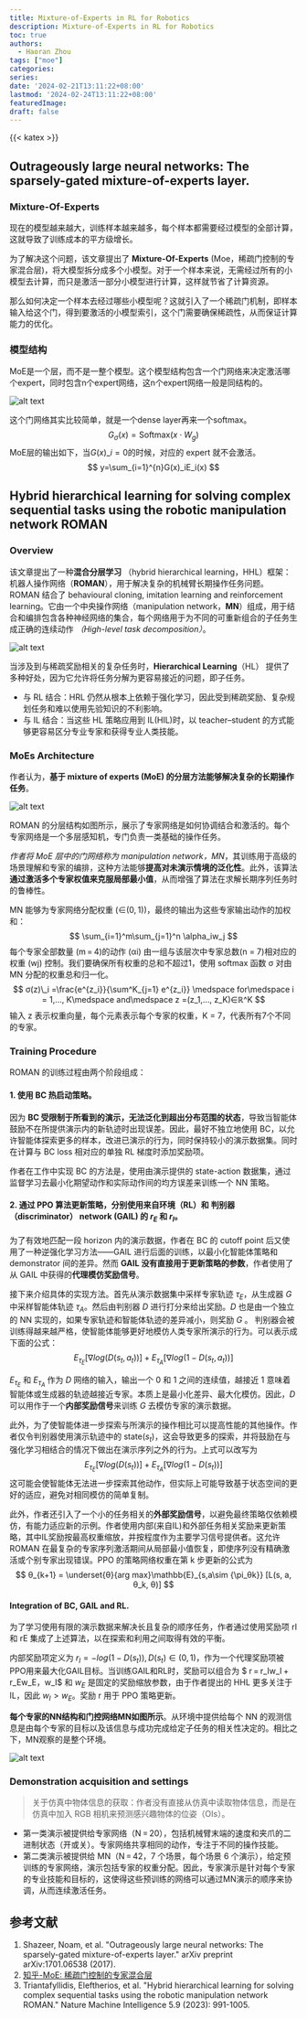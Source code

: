 ```yaml
---
title: Mixture-of-Experts in RL for Robotics
description: Mixture-of-Experts in RL for Robotics
toc: true
authors:
  - Haoran Zhou
tags: ["moe"]
categories:
series:
date: '2024-02-21T13:11:22+08:00'
lastmod: '2024-02-24T13:11:22+08:00'
featuredImage:
draft: false
---
```

{{< katex >}}
## Outrageously large neural networks: The sparsely-gated mixture-of-experts layer.

### Mixture-Of-Experts
现在的模型越来越大，训练样本越来越多，每个样本都需要经过模型的全部计算，这就导致了训练成本的平方级增长。

为了解决这个问题，该文章提出了 **Mixture-Of-Experts** (Moe，稀疏门控制的专家混合层)，将大模型拆分成多个小模型。对于一个样本来说，无需经过所有的小模型去计算，而只是激活一部分小模型进行计算，这样就节省了计算资源。

那么如何决定一个样本去经过哪些小模型呢？这就引入了一个稀疏门机制，即样本输入给这个门，得到要激活的小模型索引，这个门需要确保稀疏性，从而保证计算能力的优化。

### 模型结构
MoE是一个层，而不是一整个模型。这个模型结构包含一个门网络来决定激活哪个expert，同时包含n个expert网络，这n个expert网络一般是同结构的。

![alt text](post_imgs/11-moe/image.png)

这个门网络其实比较简单，就是一个dense layer再来一个softmax。
$$
G_\sigma(x)=\text{Softmax}(x\cdot W_g)
$$
MoE层的输出如下，当$G(x)\_i=0$的时候，对应的 expert 就不会激活。
$$
y=\sum_{i=1}^{n}G(x)_iE_i(x)
$$

## Hybrid hierarchical learning for solving complex sequential tasks using the robotic manipulation network ROMAN

### Overview
该文章提出了一种**混合分层学习** （hybrid hierarchical learning，HHL）框架：机器人操作网络（**ROMAN**），用于解决复杂的机械臂长期操作任务问题。ROMAN 结合了 behavioural cloning, imitation learning and reinforcement learning。它由一个中央操作网络（manipulation network，**MN**）组成，用于结合和编排包含各种神经网络的集合，每个网络用于为不同的可重新组合的子任务生成正确的连续动作 *（High-level task decomposition）*。

![alt text](post_imgs/11-moe/ROMAN-skills.png)

当涉及到与稀疏奖励相关的复杂任务时，**Hierarchical Learning**（HL） 提供了多种好处，因为它允许将任务分解为更容易接近的问题，即子任务。
* 与 RL 结合：HRL 仍然从根本上依赖于强化学习，因此受到稀疏奖励、复杂规划任务和难以使用先验知识的不利影响。
* 与 IL 结合：当这些 HL 策略应用到 IL(HIL)时，以 teacher–student 的方式能够更容易区分专业专家和获得专业人类技能。

### MoEs Architecture
作者认为，**基于 mixture of experts (MoE) 的分层方法能够解决复杂的长期操作任务**。

![alt text](post_imgs/11-moe/ROMAN-moe.png)

ROMAN 的分层结构如图所示，展示了专家网络是如何协调结合和激活的。每个专家网络是一个多层感知机，专门负责一类基础的操作任务。

*作者将 MoE 层中的门网络称为 manipulation network，MN*，其训练用于高级的场景理解和专家的编排，这种方法能够**提高对未演示情境的泛化性**。此外，该算法**通过激活多个专家权值来克服局部最小值**，从而增强了算法在求解长期序列任务时的鲁棒性。

MN 能够为专家网络分配权重 (∈(0, 1))，最终的输出为这些专家输出动作的加权和：
$$
\sum_{i=1}^m\sum_{j=1}^n \alpha_iw_j
$$
每个专家全部数量 (m = 4)的动作 (αi) 由一组与该层次中专家总数(n = 7)相对应的权重 (wj) 控制。我们要确保所有权重的总和不超过1，使用 softmax 函数 σ 对由 MN 分配的权重总和归一化。
$$
σ(z)\_i =\frac{e^{z_i}}{\sum^K_{j=1} e^{z_i}} \medspace for\medspace i = 1,…, K\medspace and\medspace z =(z_1,…, z_K)∈ℝ^K
$$
输入 z 表示权重向量，每个元素表示每个专家的权重，K = 7，代表所有7个不同的专家。

### Training Procedure

ROMAN 的训练过程由两个阶段组成：
#### 1. 使用 **BC** 热启动策略。

因为 **BC 受限制于所看到的演示，无法泛化到超出分布范围的状态**，导致当智能体鼓励不在所提供演示内的新轨迹时出现误差。因此，最好不独立地使用 BC，以允许智能体探索更多的样本，改进已演示的行为，同时保持较小的演示数据集。同时在计算与 BC loss 相对应的单独 RL 梯度时添加奖励项。

作者在工作中实现 BC 的方法是，使用由演示提供的 state-action 数据集，通过监督学习去最小化期望动作和实际动作间的均方误差来训练一个 NN 策略。

#### 2. 通过 **PPO** 算法更新策略，分别使用来自环境（RL）和 判别器（discriminator） network (**GAIL**) 的 $r_E$ 和 $r_I$。

为了有效地匹配一段 horizon 内的演示数据，作者在 BC 的 cutoff point 后又使用了一种逆强化学习方法——GAIL 进行后面的训练，以最小化智能体策略和 demonstrator 间的差异。然而 **GAIL 没有直接用于更新策略的参数**，作者使用了从 GAIL 中获得的**代理模仿奖励信号**。

接下来介绍具体的实现方法。首先从演示数据集中采样专家轨迹 $\tau_E$，从生成器 $G$ 中采样智能体轨迹 $\tau_A$。然后由判别器 $D$ 进行打分来给出奖励。$D$ 也是由一个独立的 NN 实现的，如果专家轨迹和智能体轨迹的差异减小，则奖励 $G$ 。
判别器会被训练得越来越严格，使智能体能够更好地模仿人类专家所演示的行为。可以表示成下面的公式：
$$
E_{τ_E} [∇ log(D(s_t, a_t))] + E_{τ_A} [∇ log(1 − D(s_t, a_t))]
$$

$E_{τ_E}$ 和 $E_{τ_A}$ 作为 $D$ 网络的输入，输出一个 0 和 1 之间的连续值，越接近 1 意味着智能体或生成器的轨迹越接近专家。本质上是最小化差异、最大化模仿。因此，$D$ 可以用作于一个**内部奖励信号**来训练 $G$ 去模仿专家的演示数据。

此外，为了使智能体进一步探索与所演示的操作相比可以提高性能的其他操作。作者仅令判别器使用演示轨迹中的 state($s_t$)，这会导致更多的探索，并将鼓励在与强化学习相结合的情况下做出在演示序列之外的行为。上式可以改写为
$$
E_{τ_E} [∇ log(D(s_t))] + E_{τ_A} [∇ log(1 − D(s_t))]
$$
这可能会使智能体无法进一步探索其他动作，但实际上可能导致基于状态空间的更好的适应，避免对相同模仿的简单复制。

此外，作者还引入了一个小的任务相关的**外部奖励信号**，以避免最终策略仅依赖模仿，有能力适应新的示例。作者使用内部(来自IL)和外部任务相关奖励来更新策略，其中IL奖励按最高权重缩放，并按程度作为主要学习信号提供者。这允许 ROMAN 在最复杂的专家序列激活期间从局部最小值恢复，即使序列没有精确激活或个别专家出现错误。PPO 的策略网络权重在第 k 步更新的公式为
$$
θ_{k+1} = \underset{θ}{arg max}\mathbb{E}_{s,a\sim {\pi_θk}} [L(s, a, θ_k, θ)]
$$

#### Integration of BC, GAIL and RL.
为了学习使用有限的演示数据来解决长且复杂的顺序任务，作者通过使用奖励项 rI 和 rE 集成了上述算法，以在探索和利用之间取得有效的平衡。

内部奖励项定义为 $r_I=−log(1−D(s_t)), D(s_t) \in (0, 1)$，作为一个代理奖励项被PPO用来最大化GAIL目标。当训练GAIL和RL时，奖励可以组合为 $ r = r_Iw_I + r_Ew_E$，$w_I$ 和 $w_E$ 是固定的奖励缩放参数，由于作者提出的 HHL 更多关注于 IL，因此 $w_I > w_E$。奖励 r 用于 PPO 策略更新。

**每个专家的NN结构和门控网络MN如图所示**。从环境中提供给每个 NN 的观测信息是由每个专家的目标以及该信息与成功完成给定子任务的相关性决定的。相比之下，MN观察的是整个环境。

![alt text](post_imgs/11-moe/ROMAN-HIL.png)

### Demonstration acquisition and settings
> 关于仿真中物体信息的获取：作者没有直接从仿真中读取物体信息，而是在仿真中加入 RGB 相机来预测感兴趣物体的位姿（OIs）。

* 第一类演示被提供给专家网络（N = 20），包括机械臂末端的速度和夹爪的二进制状态（开或关）。专家网络共享相同的动作，专注于不同的操作技能。
* 第二类演示被提供给 MN（N = 42，7 个场景，每个场景 6 个演示），给定预训练的专家网络，演示包括专家的权重分配。因此，专家演示是针对每个专家的专业技能和目标的，这使得这些预训练的网络可以通过MN演示的顺序来协调，从而连续激活任务。

## 参考文献
1. Shazeer, Noam, et al. "Outrageously large neural networks: The sparsely-gated mixture-of-experts layer." arXiv preprint arXiv:1701.06538 (2017).
2. [知乎-MoE: 稀疏门控制的专家混合层](https://zhuanlan.zhihu.com/p/335024684)
3. Triantafyllidis, Eleftherios, et al. "Hybrid hierarchical learning for solving complex sequential tasks using the robotic manipulation network ROMAN." Nature Machine Intelligence 5.9 (2023): 991-1005.
